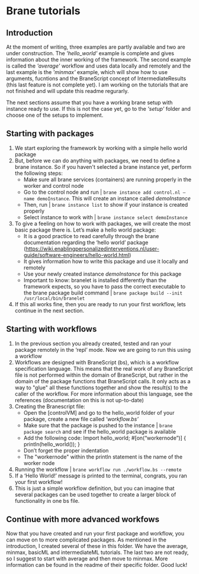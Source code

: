 # Brane tutorials 

## Introduction
At the moment of writing, three examples are partly available and two are under construction. The *'hello_world'* example is complete and gives information about the inner working of the framework. The second example is called the *'average'* workflow and uses data locally and remotely and the last example is the *'minmax'* example, which will show how to use arguments, fucntions and the BraneScript concept of IntermediateResults (this last feature is not complete yet). I am working on the tutorials that are not finished and will update this readme regurarly.

The next sections assume that you have a working brane setup with instance ready to use. If this is not the case yet, go to the *'setup'* folder and choose one of the setups to implement. 

## Starting with packages
1. We start exploring the framework by working with a simple hello world package
2. But, before we can do anything with packages, we need to define a brane instance. So if you haven't selected a brane instance yet, perform the following steps:
    - Make sure all brane services (containers) are running properly in the worker and control node
    - Go to the control node and run | `brane instance add control.nl –name demoInstance`. This will create an instance called *demoInstance*
    - Then, run | `brane instance list` to show if your instance is created properly
    - Select instance to work with | `brane instance select demoInstance`
3.	To give a feeling on how to work with packages, we will create the most basic package there is. Let’s make a hello world package:
    - It is a good practice to read carefully through the brane documentation regarding the ‘hello world’ package (https://wiki.enablingpersonalizedinterventions.nl/user-guide/software-engineers/hello-world.html)
    - It gives information how to write this package and use it locally and remotely
    - Use your newly created instance *demoInstance* for this package
    - Important to know: branelet is installed differently than the framework expects, so you have to pass the correct executable to the brane package build command | `brane package build --init /usr/local/bin/branelet`
4.	If this all works fine, then you are ready to run your first workflow, lets continue in the next section.

## Starting with workflows
1.	In the previous section you already created, tested and ran your package remotely in the ‘repl’ mode. Now we are going to run this using a workflow
2.  Workflows are designed with BraneScript (bs), which is a workflow specification language. This means that the real work of any BraneScript file is not performed within the domain of BraneScript, but rather in the domain of the package functions that BraneScript calls. It only acts as a way to "glue" all these functions together and show the result(s) to the caller of the workflow. For more information about this language, see the references (documentation on this is not up-to-date)
3.	Creating the Branescript file:
    - Open the [controlVM] and go to the hello_world folder of your package, create a new file called *‘workflow.bs’*
    - Make sure that the package is pushed to the instance | `brane package search` and see if the hello_world package is available
    - Add the following code:
        Import hello_world;
        #[on(“workernode”)]
        {
            println(hello_world());
        }
    - Don’t forget the proper indentation
    - The "workernode" within the println statement is the name of the worker node
4.	Running the workflow | `brane workflow run ./workflow.bs --remote`
5.	If a ‘Hello World!’ message is printed to the terminal, congrats, you ran your first workflow!
6. This is just a simple workflow definition, but you can imagine that several packages can be used together to create a larger block of functionality in one bs file.

## Continue with more advanced workfows
Now that you have created and run your first package and workflow, you can move on to more complicated packages. As mentioned in the introduction, I created several of these in this folder. We have the average, minmax, basicML and intermediateML tutorials. The last two are not ready, so I suggest to start with average and then move to minmax. More information can be found in the readme of their specific folder. Good luck!
